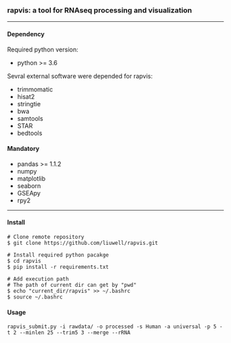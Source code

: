 ### rapvis: a tool for RNAseq processing and visualization 

***
#### Dependency 
Required python version:
+ python >= 3.6

Sevral external software were depended for rapvis:

+ trimmomatic 
+ hisat2 
+ stringtie
+ bwa
+ samtools
+ STAR
+ bedtools


#### Mandatory
+ pandas >= 1.1.2
+ numpy
+ matplotlib
+ seaborn
+ GSEApy
+ rpy2

***
#### Install

```
# Clone remote repository
$ git clone https://github.com/liuwell/rapvis.git

# Install required python pacakge
$ cd rapvis
$ pip install -r requirements.txt

# Add execution path
# The path of current dir can get by "pwd"
$ echo "current_dir/rapvis" >> ~/.bashrc
$ source ~/.bashrc
```

#### Usage
```
rapvis_submit.py -i rawdata/ -o processed -s Human -a universal -p 5 -t 2 --minlen 25 --trim5 3 --merge --rRNA
```

